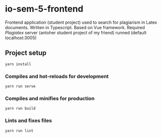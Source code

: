 # io-sem-5-frontend
Frontend application (student project) used to search for plagiarism in Latex documents.
Written in Typescript. Based on Vue framework.
Required *Plagiatex* server (antoher student project of my friend) runned (default localhost:3005)

## Project setup
```
yarn install
```

### Compiles and hot-reloads for development
```
yarn run serve
```

### Compiles and minifies for production
```
yarn run build
```

### Lints and fixes files
```
yarn run lint
```
